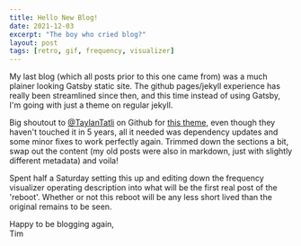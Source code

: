 ```yaml
---
title: Hello New Blog! 
date: 2021-12-03
excerpt: "The boy who cried blog?"
layout: post
tags: [retro, gif, frequency, visualizer]
---
```


My last blog (which all posts prior to this one came from) was a much plainer looking 
Gatsby static site. The github pages/jekyll experience has really been streamlined since 
then, and this time instead of using Gatsby, I'm going with just a theme on regular jekyll.

Big shoutout to [@TaylanTatli](https://github.com/TaylanTatli) on Github for [this theme,](https://github.com/TaylanTatli/Moon) 
even though they haven't 
touched it in 5 years, all it needed was dependency updates and some minor 
fixes to work perfectly again. Trimmed down the sections a bit, swap out the content
(my old posts were also in markdown, just with slightly different metadata) and voila!

Spent half a Saturday setting this up and editing 
down the frequency visualizer operating description into what will be
the first real post of the 'reboot'. Whether or not this reboot will be 
any less short lived than the original remains to be seen. 

Happy to be blogging again,    
Tim